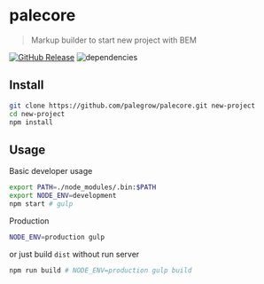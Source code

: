 # palecore
> Markup builder to start new project with BEM

[![GitHub Release](https://img.shields.io/github/release/palegrow/palecore.svg?style=flat)](https://github.com/palegrow/palecore/releases)
![dependencies](https://david-dm.org/palegrow/palecore.svg)

## Install
```sh
git clone https://github.com/palegrow/palecore.git new-project
cd new-project
npm install
```

## Usage
Basic developer usage
```sh
export PATH=./node_modules/.bin:$PATH
export NODE_ENV=development
npm start # gulp
```

Production
```sh
NODE_ENV=production gulp
```
or just build `dist` without run server
```sh
npm run build # NODE_ENV=production gulp build
```
